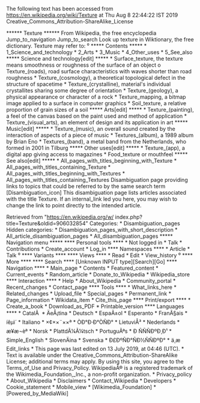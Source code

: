 The following text has been accessed from https://en.wikipedia.org/wiki/Texture at Thu Aug 8 22:44:22 IST 2019
Creative_Commons_Attribution-ShareAlike_License




















****** Texture ******
From Wikipedia, the free encyclopedia
Jump_to_navigation Jump_to_search
 Look up texture in Wiktionary, the free dictionary.
Texture may refer to:
⁰
***** Contents *****
    * 1_Science_and_technology
    * 2_Arts
    * 3_Music
    * 4_Other_uses
    * 5_See_also
***** Science and technology[edit] *****
    * Surface_texture, the texture means smoothness or roughness of the surface
      of an object
          o Texture_(roads), road surface characteristics with waves shorter
            than road roughness
    * Texture_(cosmology), a theoretical topological defect in the structure of
      spacetime
    * Texture_(crystalline), material's individual crystallites sharing some
      degree of orientation
    * Texture_(geology), a physical appearance or character of a rock
    * Texture_mapping, a bitmap image applied to a surface in computer graphics
    * Soil_texture, a relative proportion of grain sizes of a soil
***** Arts[edit] *****
    * Texture_(painting), a feel of the canvas based on the paint used and
      method of application
    * Texture_(visual_arts), an element of design and its application in art
***** Music[edit] *****
    * Texture_(music), an overall sound created by the interaction of aspects
      of a piece of music
    * Textures_(album), a 1989 album by Brian Eno
    * Textures_(band), a metal band from the Netherlands, who formed in 2001 in
      Tilburg
***** Other uses[edit] *****
    * Texture_(app), a digital app giving access to magazines
    * Food_texture or mouthfeel
***** See also[edit] *****
    * All_pages_with_titles_beginning_with_Texture
    * All_pages_with_titles_containing_Texture
    * All_pages_with_titles_beginning_with_Textures
    * All_pages_with_titles_containing_Textures
                      Disambiguation page providing links to topics that could
                      be referred to by the same search term
[Disambiguation_icon] This disambiguation page lists articles associated with
                      the title Texture.
                      If an internal_link led you here, you may wish to change
                      the link to point directly to the intended article.

Retrieved from "https://en.wikipedia.org/w/
index.php?title=Texture&oldid=906032854"
Categories:
    * Disambiguation_pages
Hidden categories:
    * Disambiguation_pages_with_short_description
    * All_article_disambiguation_pages
    * All_disambiguation_pages
***** Navigation menu *****
**** Personal tools ****
    * Not logged in
    * Talk
    * Contributions
    * Create_account
    * Log_in
**** Namespaces ****
    * Article
    * Talk
⁰
**** Variants ****
**** Views ****
    * Read
    * Edit
    * View_history
⁰
**** More ****
**** Search ****
[Unknown INPUT type][Search][Go]
**** Navigation ****
    * Main_page
    * Contents
    * Featured_content
    * Current_events
    * Random_article
    * Donate_to_Wikipedia
    * Wikipedia_store
**** Interaction ****
    * Help
    * About_Wikipedia
    * Community_portal
    * Recent_changes
    * Contact_page
**** Tools ****
    * What_links_here
    * Related_changes
    * Upload_file
    * Special_pages
    * Permanent_link
    * Page_information
    * Wikidata_item
    * Cite_this_page
**** Print/export ****
    * Create_a_book
    * Download_as_PDF
    * Printable_version
**** Languages ****
    * CatalÃ 
    * ÄeÅ¡tina
    * Deutsch
    * EspaÃ±ol
    * Esperanto
    * FranÃ§ais
    * íêµ­ì´
    * Italiano
    * ×¢××¨××ª
    * ÒÐ°Ð·Ð°ÒÑÐ°
    * LietuviÅ³
    * Nederlands
    * æ¥æ¬èª
    * Norsk
    * PlattdÃ¼Ã¼tsch
    * PortuguÃªs
    * Ð ÑÑÑÐºÐ¸Ð¹
    * Simple_English
    * SlovenÄina
    * Svenska
    * Ð£ÐºÑÐ°ÑÐ½ÑÑÐºÐ°
    * ä¸­æ
Edit_links
    * This page was last edited on 13 July 2019, at 04:46 (UTC).
    * Text is available under the Creative_Commons_Attribution-ShareAlike
      License; additional terms may apply. By using this site, you agree to the
      Terms_of_Use and Privacy_Policy. WikipediaÂ® is a registered trademark of
      the Wikimedia_Foundation,_Inc., a non-profit organization.
    * Privacy_policy
    * About_Wikipedia
    * Disclaimers
    * Contact_Wikipedia
    * Developers
    * Cookie_statement
    * Mobile_view
    * [Wikimedia_Foundation]
    * [Powered_by_MediaWiki]
